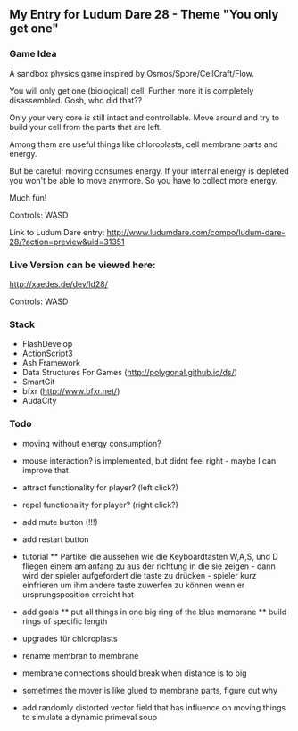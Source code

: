 

My Entry for Ludum Dare 28 - Theme "You only get one" 
-------------------------

### Game Idea

A sandbox physics game inspired by Osmos/Spore/CellCraft/Flow.

You will only get one (biological) cell. Further more it is completely disassembled. Gosh, who did that??

Only your very core is still intact and controllable. Move around and try to build your cell from the parts that are left. 

Among them are useful things like chloroplasts, cell membrane parts and energy. 

But be careful; moving consumes energy. If your internal energy is depleted you won't be able to move anymore. So you have to collect more energy. 

Much fun!

Controls: WASD

Link to Ludum Dare entry: http://www.ludumdare.com/compo/ludum-dare-28/?action=preview&uid=31351


### Live Version can be viewed here:

http://xaedes.de/dev/ld28/
	
Controls: WASD

### Stack

* FlashDevelop
* ActionScript3
* Ash Framework
* Data Structures For Games (http://polygonal.github.io/ds/)
* SmartGit
* bfxr (http://www.bfxr.net/)
* AudaCity


### Todo
* moving without energy consumption?
* mouse interaction? is implemented, but didnt feel right - maybe I can improve that
* attract functionality for player? (left click?)
* repel functionality for player? (right click?)
* add mute button (!!!)
* add restart button
* tutorial
** Partikel die aussehen wie die Keyboardtasten W,A,S, und D fliegen einem am anfang zu aus der richtung in die sie zeigen - dann wird der spieler aufgefordert die taste zu drücken - spieler kurz einfrieren um ihm andere taste zuwerfen zu können wenn er ursprungsposition erreicht hat
* add goals
** put all things in one big ring of the blue membrane
** build rings of specific length

* upgrades für chloroplasts

* rename membran to membrane
* membrane connections should break when distance is to big
* sometimes the mover is like glued to membrane parts, figure out why

* add randomly distorted vector field that has influence on moving things to simulate a dynamic primeval soup
